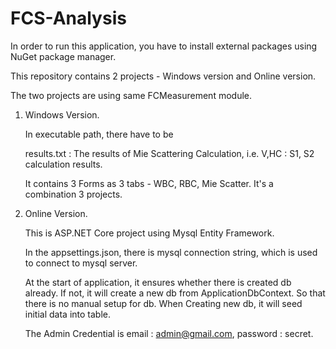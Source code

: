 # FCS-Analysis

In order to run this application, you have to install external packages using NuGet package manager.

This repository contains 2 projects - Windows version and Online version.

The two projects are using same FCMeasurement module.


1. Windows Version.
   
   In executable path, there have to be 
   
   results.txt    :     The results of Mie Scattering Calculation, i.e. V,HC : S1, S2 calculation results.
   
   
   It contains 3 Forms as 3 tabs - WBC, RBC, Mie Scatter. It's a combination 3 projects.
   
   
2. Online Version.

    This is ASP.NET Core project using Mysql Entity Framework.
    
    In the appsettings.json, there is mysql connection string, which is used to connect to mysql server.
    
    At the start of application, it ensures whether there is created db already. If not, it will create a new db from ApplicationDbContext. So that there is no manual setup for db.
    When Creating new db, it will seed initial data into table.
    
    The Admin Credential is email : admin@gmail.com, password : secret.
    
    
    
    
